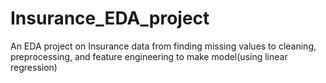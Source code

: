 # Insurance_EDA_project
An EDA project on Insurance data from finding missing values to cleaning, preprocessing, and feature engineering to make model(using linear regression) 
